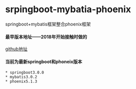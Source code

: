 # srpingboot-mybatia-phoenix
springboot+mybatis框架整合phoenix框架
#### 最早版本地址——2018年开始接触时做的
[github地址](https://github.com/wskvfhprrk/springBoot_hbase_phoenix_mybatis)

#### 当前为最新springboot和phoneix版本

    * springboot3.0.0
    * mybatis3.0.2
    * phoenix5.1.3